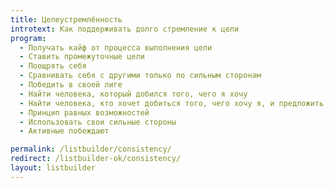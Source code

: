 ```yaml
---
title: Целеустремлённость
introtext: Как поддерживать долго стремление к цели
program: 
  - Получать кайф от процесса выполнения цели
  - Ставить промежуточные цели
  - Поощрять себя
  - Сравнивать себя с другими только по сильным сторонам
  - Победить в своей лиге
  - Найти человека, который добился того, чего я хочу
  - Найти человека, кто хочет добиться того, чего хочу я, и предложить ему помощь
  - Принцип равных возможностей
  - Использовать свои сильные стороны
  - Активные побеждают

permalink: /listbuilder/consistency/
redirect: /listbuilder-ok/consistency/
layout: listbuilder
---
```

